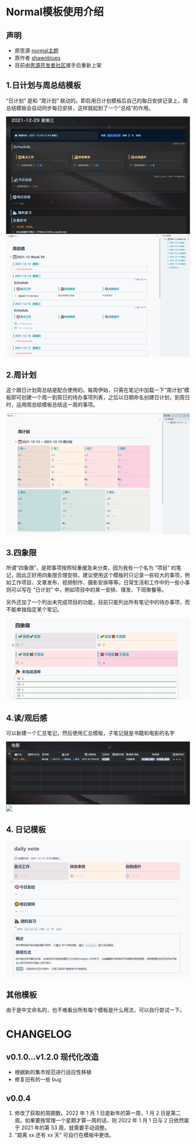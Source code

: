 # Normal模板使用介绍

## 声明

- 原思源 [normal主题](https://github.com/shawnblues/normal)
- 原作者 [shawnblues](https://github.com/shawnblues)
- 目前由[思源开发者社区](https://github.com/siyuan-community)接手后重新上架

## 1.日计划与周总结模板

“日计划” 是和 “周计划” 联动的。即启用日计划模板后自己的每日安排记录上，周总结模板会自动同步每日安排，这样就起到了一个“总结”的作用。


![日计划][2]
![周总结][3]


## 2.周计划

这个跟日计划周总结是配合使用的。每周伊始，只需在笔记中加载一下“周计划”模板即可创建一个周一到周日的待办事项列表，之后以日期命名创建日计划，到周日时，运用周总结模板总结这一周的事项。

![周计划][4]


## 3.四象限

所谓“四象限”，是把事项按照轻重缓急来分类，因为我有一个名为 “项目” 的笔记，因此正好用四象限合理安排。建议使用这个模板时只记录一些较大的事项，例如工作项目、文章发布、视频制作、摄影安排等等。日常生活和工作中的一些小事则可以写在 “日计划” 中，例如项目中的某一安排、理发、下班聚餐等。

另外还加了一个列出未完成项目的功能，目前只能列出所有笔记中的待办事项，而不能单独指定某个笔记。

![四象限][6]

## 4.读/观后感

可以新建一个汇总笔记，然后使用汇总模板，子笔记就是书籍和电影的名字

![请输入图片描述][7]
![][10]

## 4. 日记模板

![日记模板][5]

## 其他模板

由于是中文命名的，也不难看出所有每个模板是什么用法，可以自行尝试一下。





  [1]: https://pic.somepic.cn/img/%E6%A8%A1%E6%9D%BF%E6%B1%87%E6%80%BB.png
  [2]: preview.png
  [3]: assets/周总结.png
  [4]: assets/周计划.png
  [5]: assets/dailynote.png
  [6]: assets/四象限.png
  [7]: assets/电影汇总.png
  [8]: https://github.com/shawnblues/normal
  [9]: https://ifblog.lanzouy.com/i1SyGxpqp1a
  [10]:assets/电影.png

# CHANGELOG

## v0.1.0...v1.2.0 现代化改造

- 根据新的集市规范进行适应性移植
- 修复旧有的一些 bug

## v0.0.4

1. 修改了获取的周期数。2022 年 1 月 1 日是新年的第一周，1 月 2 日是第二周。如果要按常理一个星期才算一周的话，则 2022 年 1 月 1 日与 2 日依然属于 2021 年的第 53 周，就需要手动调整。
2. “距离 xx 还有 xx 天” 可自行在模板中更改。

